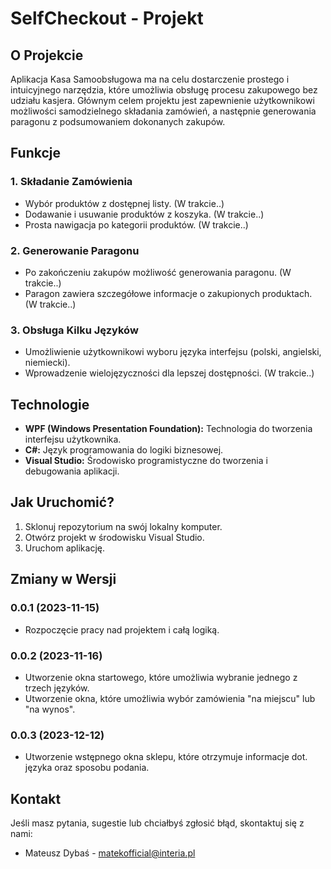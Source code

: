 # SelfCheckout - Projekt

## O Projekcie

Aplikacja Kasa Samoobsługowa ma na celu dostarczenie prostego i intuicyjnego narzędzia, które umożliwia obsługę procesu zakupowego bez udziału kasjera. Głównym celem projektu jest zapewnienie użytkownikowi możliwości samodzielnego składania zamówień, a następnie generowania paragonu z podsumowaniem dokonanych zakupów.

## Funkcje

### 1. Składanie Zamówienia

- Wybór produktów z dostępnej listy. (W trakcie..)
- Dodawanie i usuwanie produktów z koszyka. (W trakcie..)
- Prosta nawigacja po kategorii produktów. (W trakcie..)

### 2. Generowanie Paragonu

- Po zakończeniu zakupów możliwość generowania paragonu. (W trakcie..)
- Paragon zawiera szczegółowe informacje o zakupionych produktach. (W trakcie..)

### 3. Obsługa Kilku Języków

- Umożliwienie użytkownikowi wyboru języka interfejsu (polski, angielski, niemiecki).
- Wprowadzenie wielojęzyczności dla lepszej dostępności. (W trakcie..)

## Technologie

- **WPF (Windows Presentation Foundation):** Technologia do tworzenia interfejsu użytkownika.
- **C#:** Język programowania do logiki biznesowej.
- **Visual Studio:** Środowisko programistyczne do tworzenia i debugowania aplikacji.

## Jak Uruchomić?

1. Sklonuj repozytorium na swój lokalny komputer.
2. Otwórz projekt w środowisku Visual Studio.
3. Uruchom aplikację.

## Zmiany w Wersji

### 0.0.1 (2023-11-15)

- Rozpoczęcie pracy nad projektem i całą logiką.

### 0.0.2 (2023-11-16)

- Utworzenie okna startowego, które umożliwia wybranie jednego z trzech języków.
- Utworzenie okna, które umożliwia wybór zamówienia "na miejscu" lub "na wynos".

### 0.0.3 (2023-12-12)

- Utworzenie wstępnego okna sklepu, które otrzymuje informacje dot. języka oraz sposobu podania.

## Kontakt

Jeśli masz pytania, sugestie lub chciałbyś zgłosić błąd, skontaktuj się z nami:

- Mateusz Dybaś - matekofficial@interia.pl
